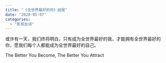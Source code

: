 ```yaml
---
title: "《全世界最好的你》结尾"
date: "2020-05-07"
categories: 
  - "影视台词"
---
```


或许有一天，我们终将明白，只有成为全世界最好的我，才能拥有全世界最好的你，愿我们每个人都能成为全世界最好的自己。

The Better You Become, The Better You Attract
